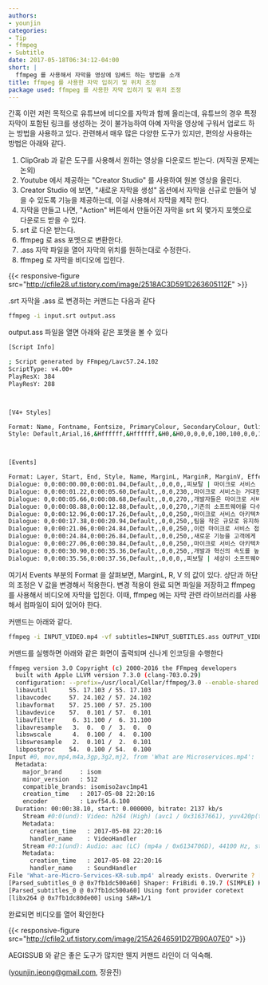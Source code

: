 ```yaml
---
authors:
- younjin
categories:
- Tip
- ffmpeg 
- Subtitle
date: 2017-05-18T06:34:12-04:00
short: |
  ffmpeg 를 사용해서 자막을 영상에 임베드 하는 방법을 소개  
title: ffmpeg 를 사용한 자막 입히기 및 위치 조정 
package used: ffmpeg 를 사용한 자막 입히기 및 위치 조정 
---
```


간혹 이런 저런 목적으로 유튜브에 비디오를 자막과 함께 올리는데, 유튜브의 경우 특정 자막이 포함된 링크를 생성하는 것이 불가능하여 아예 자막을 영상에 구워서 업로드 하는 방법을  사용하고 있다. 관련해서 매우 많은 다양한 도구가 있지만, 편의상 사용하는 방법은 아래와 같다.

1. ClipGrab 과 같은 도구를 사용해서 원하는 영상을 다운로드 받는다. (저작권 문제는 논외) 
2. Youtube 에서 제공하는 "Creator Studio" 를 사용하여 원본 영상을 올린다.  
3. Creator Studio 에 보면, "새로운 자막을 생성" 옵션에서 자막을 신규로 만들어 넣을 수 있도록 기능을 제공하는데, 이걸 사용해서 자막을 제작 한다. 
4. 자막을 만들고 나면, "Action" 버튼에서 만들어진 자막을 srt 외 몇가지 포멧으로 다운로드 받을 수 있다. 
5. srt 로 다운 받는다. 
6. ffmpeg 로 ass 포멧으로 변환한다. 
7. .ass 자막 파일을 열어 자막의 위치를 원하는대로 수정한다. 
8. ffmpeg 로 자막을 비디오에 입힌다.


{{< responsive-figure src="http://cfile28.uf.tistory.com/image/2518AC3D591D263605112F" >}}


.srt 자막을 .ass 로 변경하는 커맨드는 다음과 같다 
~~~bash
ffmpeg -i input.srt output.ass 
~~~ 

output.ass 파일을 열면 아래와 같은 포멧을 볼 수 있다 
~~~bash
[Script Info]

; Script generated by FFmpeg/Lavc57.24.102
ScriptType: v4.00+
PlayResX: 384
PlayResY: 288



[V4+ Styles]

Format: Name, Fontname, Fontsize, PrimaryColour, SecondaryColour, OutlineColour, BackColour, Bold, Italic, Underline, StrikeOut, ScaleX, ScaleY, Spacing, Angle, BorderStyle, Outline, Shadow, Alignment, MarginL, MarginR, MarginV, Encoding
Style: Default,Arial,16,&Hffffff,&Hffffff,&H0,&H0,0,0,0,0,100,100,0,0,1,1,0,2,10,10,10,0



[Events]

Format: Layer, Start, End, Style, Name, MarginL, MarginR, MarginV, Effect, Text
Dialogue: 0,0:00:00.00,0:00:01.04,Default,,0,0,0,,피보탈 | 마이크로 서비스
Dialogue: 0,0:00:01.22,0:00:05.60,Default,,0,0,230,,마이크로 서비스는 거대한 서비스가 각각 독립적인 코드로 구성된 작은 서비스들로 이루어진 것을 말합니다.
Dialogue: 0,0:00:05.66,0:00:08.68,Default,,0,0,270,,개발자들은 마이크로 서비스를 새로운 앱을 개발할때 적용하거나
Dialogue: 0,0:00:08.88,0:00:12.88,Default,,0,0,270,,기존의 소프트웨어를 다수의 파트로 나누어 구성하기도 합니다.
Dialogue: 0,0:00:12.96,0:00:17.26,Default,,0,0,250,,마이크로 서비스 아키텍처는 소프트웨어의 빠른 릴리즈를 도울 뿐만 아니라
Dialogue: 0,0:00:17.38,0:00:20.94,Default,,0,0,250,,팀을 작은 규모로 유지하여 더 나은 업무 프로세스를 만들 수도 있습니다.
Dialogue: 0,0:00:21.06,0:00:24.84,Default,,0,0,250,,이런 마이크로 서비스 접근은 팀이 변화의 요구에 부응하며
Dialogue: 0,0:00:24.84,0:00:26.84,Default,,0,0,250,,새로운 기능을 고객에게 전달할 수 있도록 합니다.
Dialogue: 0,0:00:27.06,0:00:30.84,Default,,0,0,250,,마이크로 서비스 아키텍처는 작은 규모의 소프트웨어를 독립적으로 운용 함으로서]
Dialogue: 0,0:00:30.90,0:00:35.36,Default,,0,0,250,,개발과 혁신의 속도를 높여주는 핵심 엔진입니다.
Dialogue: 0,0:00:35.56,0:00:37.56,Default,,0,0,0,,피보탈 | 세상이 소프트웨어를 만드는 방법을 혁신 합니다.

~~~

여기서 Events 부분의 Format 을 살펴보면, MarginL, R, V 의 값이 있다. 상단과 하단의 조정은 V 값을 변경해서 적용한다. 변경 적용이 완료 되면 파일을 저장하고 ffmpeg 를 사용해서 비디오에 자막을 입힌다. 이때, ffmpeg 에는 자막 관련 라이브러리를 사용해서 컴파일이 되어 있어야 한다. 

커맨드는 아래와 같다. 

~~~bash
ffmpeg -i INPUT_VIDEO.mp4 -vf subtitles=INPUT_SUBTITLES.ass OUTPUT_VIDEO_NAME.mp4
~~~


커맨드를 실행하면 아래와 같은 화면이 출력되며 신나게 인코딩을 수행한다 

~~~bash 
ffmpeg version 3.0 Copyright (c) 2000-2016 the FFmpeg developers
  built with Apple LLVM version 7.3.0 (clang-703.0.29)
  configuration: --prefix=/usr/local/Cellar/ffmpeg/3.0 --enable-shared --enable-pthreads --enable-gpl --enable-version3 --enable-hardcoded-tables --enable-avresample --cc=clang --host-cflags= --host-ldflags= --enable-opencl --enable-libx264 --enable-libmp3lame --enable-libxvid --enable-libass --enable-vda
  libavutil      55. 17.103 / 55. 17.103
  libavcodec     57. 24.102 / 57. 24.102
  libavformat    57. 25.100 / 57. 25.100
  libavdevice    57.  0.101 / 57.  0.101
  libavfilter     6. 31.100 /  6. 31.100
  libavresample   3.  0.  0 /  3.  0.  0
  libswscale      4.  0.100 /  4.  0.100
  libswresample   2.  0.101 /  2.  0.101
  libpostproc    54.  0.100 / 54.  0.100
Input #0, mov,mp4,m4a,3gp,3g2,mj2, from 'What are Microservices.mp4':
  Metadata:
    major_brand     : isom
    minor_version   : 512
    compatible_brands: isomiso2avc1mp41
    creation_time   : 2017-05-08 22:20:16
    encoder         : Lavf54.6.100
  Duration: 00:00:38.10, start: 0.000000, bitrate: 2137 kb/s
    Stream #0:0(und): Video: h264 (High) (avc1 / 0x31637661), yuv420p(tv, bt709), 1920x1080 [SAR 1:1 DAR 16:9], 2029 kb/s, 24 fps, 24 tbr, 90k tbn, 48 tbc (default)
    Metadata:
      creation_time   : 2017-05-08 22:20:16
      handler_name    : VideoHandler
    Stream #0:1(und): Audio: aac (LC) (mp4a / 0x6134706D), 44100 Hz, stereo, fltp, 125 kb/s (default)
    Metadata:
      creation_time   : 2017-05-08 22:20:16
      handler_name    : SoundHandler
File 'What-are-Micro-Services-KR-sub.mp4' already exists. Overwrite ? [y/N] y
[Parsed_subtitles_0 @ 0x7fb1dc500a60] Shaper: FriBidi 0.19.7 (SIMPLE) HarfBuzz-ng 1.2.4 (COMPLEX)
[Parsed_subtitles_0 @ 0x7fb1dc500a60] Using font provider coretext
[libx264 @ 0x7fb1dc80de00] using SAR=1/1
~~~ 

완료되면 비디오를 열어 확인한다 

{{< responsive-figure src="http://cfile2.uf.tistory.com/image/215A2646591D27B90A07E0" >}}

AEGISSUB 와 같은 좋은 도구가 많지만 웬지 커맨드 라인이 더 익숙해. 

(younjin.jeong@gmail.com, 정윤진) 

